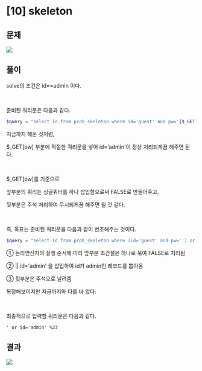 

# [10] skeleton

## 문제

<img  src="https://img1.daumcdn.net/thumb/R1280x0/?scode=mtistory2&fname=https%3A%2F%2Fblog.kakaocdn.net%2Fdn%2FdLlhMC%2FbtrndIkkExe%2FKKNMKcRum9GKhk0Ah3gcRk%2Fimg.png">

## 풀이

solve의 조건은 id==admin 이다.

<br>

준비된 쿼리문은 다음과 같다.

```php
$query = "select id from prob_skeleton where id='guest' and pw='{$_GET[pw]}' and 1=0";
```

지금까지 해온 것처럼,

\$\_GET[pw] 부분에 적절한 쿼리문을 넣어 id='admin'이 정상 처리되게끔 해주면 된다.

<br> 

\$\_GET[pw]를 기준으로

앞부분의 쿼리는 싱글쿼터를 하나 삽입함으로써 FALSE로 만들어주고,

뒷부분은 주석 처리하여 무시되게끔 해주면 될 것 같다.

<br> 

즉, 목표는 준비된 쿼리문을 다음과 같이 변조해주는 것이다.


```php
$query = "select id from prob_skeleton where (id='guest' and pw='') or id='admin' #' and 1=0";
```


① 논리연산자의 실행 순서에 따라 앞부분 조건절은 하나로 묶여 FALSE로 처리됨

② \|\| id='admin' 을 삽입하여 id가 admin인 레코드를 뽑아옴

③ 뒷부분은 주석으로 날려줌


복잡해보이지만 지금까지와 다를 바 없다.

<br> 

최종적으로 입력할 쿼리문은 다음과 같다.

 
```
' or id='admin' %23
```


## 결과

<img  src="https://img1.daumcdn.net/thumb/R1280x0/?scode=mtistory2&fname=https%3A%2F%2Fblog.kakaocdn.net%2Fdn%2FdLtQlQ%2FbtrnmPaqyzg%2FOiff8dAAAFhXikNxqLSuK1%2Fimg.png">